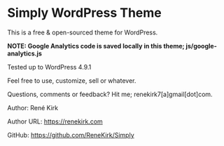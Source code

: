 # Simply WordPress Theme

This is a free & open-sourced theme for WordPress.

**NOTE: Google Analytics code is saved locally in this theme; js/google-analytics.js**

Tested up to WordPress 4.9.1

Feel free to use, customize, sell or whatever.

Questions, comments or feedback? Hit me; renekirk7[a]gmail[dot]com. 

Author: René Kirk

Author URL: https://renekirk.com

GitHub: https://github.com/ReneKirk/Simply

